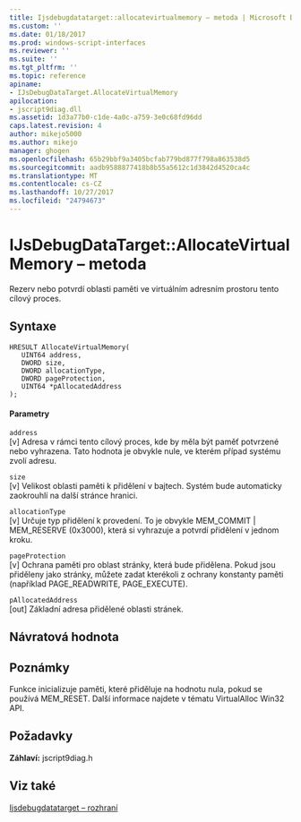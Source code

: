 ```yaml
---
title: Ijsdebugdatatarget::allocatevirtualmemory – metoda | Microsoft Docs
ms.custom: ''
ms.date: 01/18/2017
ms.prod: windows-script-interfaces
ms.reviewer: ''
ms.suite: ''
ms.tgt_pltfrm: ''
ms.topic: reference
apiname:
- IJsDebugDataTarget.AllocateVirtualMemory
apilocation:
- jscript9diag.dll
ms.assetid: 1d3a77b0-c1de-4a0c-a759-3e0c68fd96dd
caps.latest.revision: 4
author: mikejo5000
ms.author: mikejo
manager: ghogen
ms.openlocfilehash: 65b29bbf9a3405bcfab779bd877f798a863538d5
ms.sourcegitcommit: aadb9588877418b8b55a5612c1d3842d4520ca4c
ms.translationtype: MT
ms.contentlocale: cs-CZ
ms.lasthandoff: 10/27/2017
ms.locfileid: "24794673"
---
```

# <a name="ijsdebugdatatargetallocatevirtualmemory-method"></a>IJsDebugDataTarget::AllocateVirtualMemory – metoda
Rezerv nebo potvrdí oblasti paměti ve virtuálním adresním prostoru tento cílový proces.  
  
## <a name="syntax"></a>Syntaxe  
  
```  
HRESULT AllocateVirtualMemory(  
   UINT64 address,  
   DWORD size,  
   DWORD allocationType,  
   DWORD pageProtection,  
   UINT64 *pAllocatedAddress  
);  
```  
  
#### <a name="parameters"></a>Parametry  
 `address`  
 [v] Adresa v rámci tento cílový proces, kde by měla být paměť potvrzené nebo vyhrazena. Tato hodnota je obvykle nule, ve kterém případ systému zvolí adresu.  
  
 `size`  
 [v] Velikost oblasti paměti k přidělení v bajtech. Systém bude automaticky zaokrouhlí na další stránce hranici.  
  
 `allocationType`  
 [v] Určuje typ přidělení k provedení. To je obvykle MEM_COMMIT &#124; MEM_RESERVE (0x3000), která si vyhrazuje a potvrdí přidělení v jednom kroku.  
  
 `pageProtection`  
 [v] Ochrana paměti pro oblast stránky, která bude přidělena. Pokud jsou přiděleny jako stránky, můžete zadat kterékoli z ochrany konstanty paměti (například PAGE_READWRITE, PAGE_EXECUTE).  
  
 `pAllocatedAddress`  
 [out] Základní adresa přidělené oblasti stránek.  
  
## <a name="return-value"></a>Návratová hodnota  
  
## <a name="remarks"></a>Poznámky  
 Funkce inicializuje paměti, které přiděluje na hodnotu nula, pokud se používá MEM_RESET. Další informace najdete v tématu VirtualAlloc Win32 API.  
  
## <a name="requirements"></a>Požadavky  
 **Záhlaví:** jscript9diag.h  
  
## <a name="see-also"></a>Viz také  
 [Ijsdebugdatatarget – rozhraní](../../winscript/reference/ijsdebugdatatarget-interface.md)